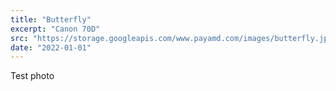 ```yaml
---
title: "Butterfly"
excerpt: "Canon 70D"
src: "https://storage.googleapis.com/www.payamd.com/images/butterfly.jpeg"
date: "2022-01-01"
---
```


Test photo
